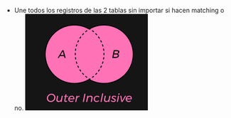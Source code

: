 - Une todos los registros de las 2 tablas sin importar si hacen matching o no.
  ![image.png](../assets/image_1691878029159_0.png)